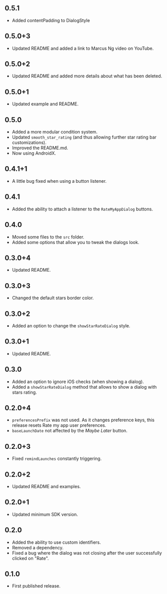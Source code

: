 ## 0.5.1

* Added contentPadding to DialogStyle

## 0.5.0+3

* Updated README and added a link to Marcus Ng video on YouTube.

## 0.5.0+2

* Updated README and added more details about what has been deleted.

## 0.5.0+1

* Updated example and README.

## 0.5.0

* Added a more modular condition system.
* Updated `smooth_star_rating` (and thus allowing further star rating bar customizations).
* Improved the README.md.
* Now using AndroidX.

## 0.4.1+1

* A little bug fixed when using a button listener.

## 0.4.1

* Added the ability to attach a listener to the `RateMyAppDialog` buttons.

## 0.4.0

* Moved some files to the `src` folder.
* Added some options that allow you to tweak the dialogs look.

## 0.3.0+4

* Updated README.

## 0.3.0+3

* Changed the default stars border color.

## 0.3.0+2

* Added an option to change the `showStarRateDialog` style.

## 0.3.0+1

* Updated README.

## 0.3.0

* Added an option to ignore iOS checks (when showing a dialog).
* Added a `showStarRateDialog` method that allows to show a dialog with stars rating.

## 0.2.0+4

* `preferencesPrefix` was not used. As it changes preference keys, this release resets Rate my app user preferences.
* `baseLaunchDate` not affected by the _Maybe Later_ button.

## 0.2.0+3

* Fixed `remindLaunches` constantly triggering.

## 0.2.0+2

* Updated README and examples.

## 0.2.0+1

* Updated minimum SDK version.

## 0.2.0

* Added the ability to use custom identifiers.
* Removed a dependency.
* Fixed a bug where the dialog was not closing after the user successfully clicked on "Rate".

## 0.1.0

* First published release.
